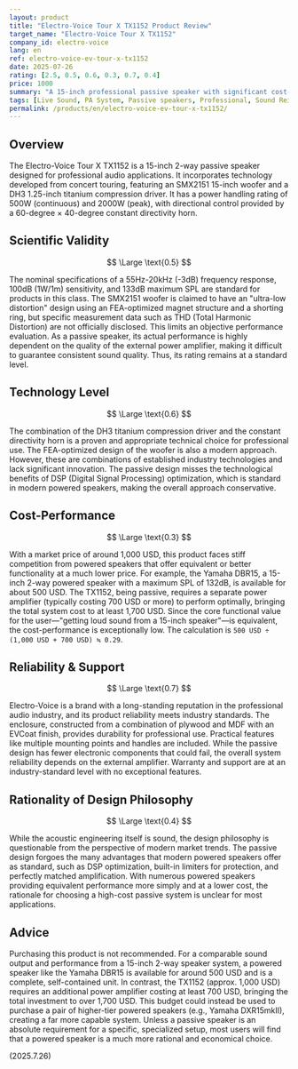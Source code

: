 ```yaml
---
layout: product
title: "Electro-Voice Tour X TX1152 Product Review"
target_name: "Electro-Voice Tour X TX1152"
company_id: electro-voice
lang: en
ref: electro-voice-ev-tour-x-tx1152
date: 2025-07-26
rating: [2.5, 0.5, 0.6, 0.3, 0.7, 0.4]
price: 1000
summary: "A 15-inch professional passive speaker with significant cost-performance issues due to the availability of numerous low-cost powered speakers offering equivalent functionality."
tags: [Live Sound, PA System, Passive speakers, Professional, Sound Reinforcement]
permalink: /products/en/electro-voice-ev-tour-x-tx1152/
---
```

## Overview

The Electro-Voice Tour X TX1152 is a 15-inch 2-way passive speaker designed for professional audio applications. It incorporates technology developed from concert touring, featuring an SMX2151 15-inch woofer and a DH3 1.25-inch titanium compression driver. It has a power handling rating of 500W (continuous) and 2000W (peak), with directional control provided by a 60-degree × 40-degree constant directivity horn.

## Scientific Validity

$$ \Large \text{0.5} $$

The nominal specifications of a 55Hz-20kHz (-3dB) frequency response, 100dB (1W/1m) sensitivity, and 133dB maximum SPL are standard for products in this class. The SMX2151 woofer is claimed to have an "ultra-low distortion" design using an FEA-optimized magnet structure and a shorting ring, but specific measurement data such as THD (Total Harmonic Distortion) are not officially disclosed. This limits an objective performance evaluation. As a passive speaker, its actual performance is highly dependent on the quality of the external power amplifier, making it difficult to guarantee consistent sound quality. Thus, its rating remains at a standard level.

## Technology Level

$$ \Large \text{0.6} $$

The combination of the DH3 titanium compression driver and the constant directivity horn is a proven and appropriate technical choice for professional use. The FEA-optimized design of the woofer is also a modern approach. However, these are combinations of established industry technologies and lack significant innovation. The passive design misses the technological benefits of DSP (Digital Signal Processing) optimization, which is standard in modern powered speakers, making the overall approach conservative.

## Cost-Performance

$$ \Large \text{0.3} $$

With a market price of around 1,000 USD, this product faces stiff competition from powered speakers that offer equivalent or better functionality at a much lower price. For example, the Yamaha DBR15, a 15-inch 2-way powered speaker with a maximum SPL of 132dB, is available for about 500 USD. The TX1152, being passive, requires a separate power amplifier (typically costing 700 USD or more) to perform optimally, bringing the total system cost to at least 1,700 USD. Since the core functional value for the user—"getting loud sound from a 15-inch speaker"—is equivalent, the cost-performance is exceptionally low. The calculation is `500 USD ÷ (1,000 USD + 700 USD) ≒ 0.29`.

## Reliability & Support

$$ \Large \text{0.7} $$

Electro-Voice is a brand with a long-standing reputation in the professional audio industry, and its product reliability meets industry standards. The enclosure, constructed from a combination of plywood and MDF with an EVCoat finish, provides durability for professional use. Practical features like multiple mounting points and handles are included. While the passive design has fewer electronic components that could fail, the overall system reliability depends on the external amplifier. Warranty and support are at an industry-standard level with no exceptional features.

## Rationality of Design Philosophy

$$ \Large \text{0.4} $$

While the acoustic engineering itself is sound, the design philosophy is questionable from the perspective of modern market trends. The passive design forgoes the many advantages that modern powered speakers offer as standard, such as DSP optimization, built-in limiters for protection, and perfectly matched amplification. With numerous powered speakers providing equivalent performance more simply and at a lower cost, the rationale for choosing a high-cost passive system is unclear for most applications.

## Advice

Purchasing this product is not recommended. For a comparable sound output and performance from a 15-inch 2-way speaker system, a powered speaker like the Yamaha DBR15 is available for around 500 USD and is a complete, self-contained unit. In contrast, the TX1152 (approx. 1,000 USD) requires an additional power amplifier costing at least 700 USD, bringing the total investment to over 1,700 USD. This budget could instead be used to purchase a pair of higher-tier powered speakers (e.g., Yamaha DXR15mkII), creating a far more capable system. Unless a passive speaker is an absolute requirement for a specific, specialized setup, most users will find that a powered speaker is a much more rational and economical choice.

(2025.7.26)
